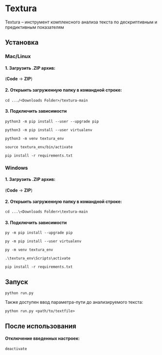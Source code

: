 # Textura

Textura – инструмент комплексного анализа текста по дескриптивным и предиктивным показателям

## Установка

### Mac/Linux

#### 1. Загрузить .ZIP архив:

(**Code** -> **ZIP**)

#### 2. Открыить загруженную папку в командной строке:

`cd .../<Downloads Folder>/textura-main`

#### 3. Подключить зависимости

```
python3 -m pip install --user --upgrade pip

python3 -m pip install --user virtualenv

python3 -m venv textura_env

source textura_env/bin/activate

pip install -r requirements.txt
```

### Windows

#### 1. Загрузить .ZIP архив:

(**Code** -> **ZIP**)

#### 2. Открыить загруженную папку в командной строке:

`cd ...\<Downloads Folder>\textura-main`

#### 3. Подключить зависимости

```
py -m pip install --upgrade pip

py -m pip install --user virtualenv

py -m venv textura_env

.\textura_env\Scripts\activate

pip install -r requirements.txt
```

## Запуск

`python run.py`

Также доступен ввод параметра-пути до анализируемого текста:

`python run.py <path/to/textfile>`

## После использования

#### Отключение введенных настроек:

`deactivate`
